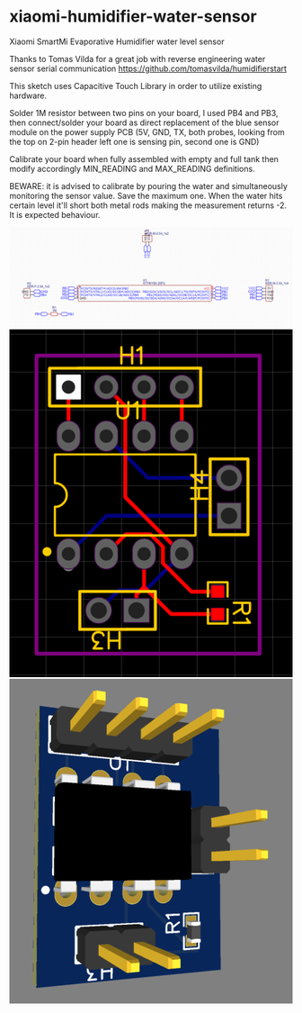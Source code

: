 # xiaomi-humidifier-water-sensor
Xiaomi SmartMi Evaporative Humidifier water level sensor 

Thanks to Tomas Vilda for a great job with reverse engineering water sensor serial communication
https://github.com/tomasvilda/humidifierstart

This sketch uses Capacitive Touch Library in order to utilize existing hardware.

Solder 1M resistor between two pins on your board, I used PB4 and PB3, then connect/solder your board as direct replacement of the blue sensor module on the power supply PCB (5V, GND, TX, both probes, looking from the top on 2-pin header left one is sensing pin, second one is GND)

Calibrate your board when fully assembled with empty and full tank then modify accordingly MIN_READING and MAX_READING definitions.

BEWARE: it is advised to calibrate by pouring the water and simultaneously monitoring the sensor value. Save the maximum one. 
When the water hits certain level it'll short both metal rods making the measurement returns -2. It is expected behaviour.

![схема](README/3.png?raw=true)
![слои](README/2.png?raw=true)
![3д](README/1.png?raw=true)
